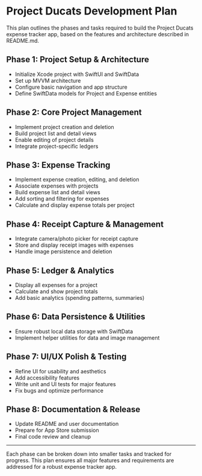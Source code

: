 # Project Ducats Development Plan

This plan outlines the phases and tasks required to build the Project Ducats expense tracker app, based on the features and architecture described in README.md.

## Phase 1: Project Setup & Architecture
- Initialize Xcode project with SwiftUI and SwiftData
- Set up MVVM architecture
- Configure basic navigation and app structure
- Define SwiftData models for Project and Expense entities

## Phase 2: Core Project Management
- Implement project creation and deletion
- Build project list and detail views
- Enable editing of project details
- Integrate project-specific ledgers

## Phase 3: Expense Tracking
- Implement expense creation, editing, and deletion
- Associate expenses with projects
- Build expense list and detail views
- Add sorting and filtering for expenses
- Calculate and display expense totals per project

## Phase 4: Receipt Capture & Management
- Integrate camera/photo picker for receipt capture
- Store and display receipt images with expenses
- Handle image persistence and deletion

## Phase 5: Ledger & Analytics
- Display all expenses for a project
- Calculate and show project totals
- Add basic analytics (spending patterns, summaries)

## Phase 6: Data Persistence & Utilities
- Ensure robust local data storage with SwiftData
- Implement helper utilities for data and image management

## Phase 7: UI/UX Polish & Testing
- Refine UI for usability and aesthetics
- Add accessibility features
- Write unit and UI tests for major features
- Fix bugs and optimize performance

## Phase 8: Documentation & Release
- Update README and user documentation
- Prepare for App Store submission
- Final code review and cleanup

---

Each phase can be broken down into smaller tasks and tracked for progress. This plan ensures all major features and requirements are addressed for a robust expense tracker app.
